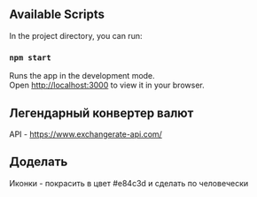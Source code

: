 
## Available Scripts
In the project directory, you can run:
### `npm start`
Runs the app in the development mode.\
Open [http://localhost:3000](http://localhost:3000) to view it in your browser.


## Легендарный конвертер валют
API - https://www.exchangerate-api.com/

## Доделать
Иконки - покрасить в цвет #e84c3d и сделать по человечески

